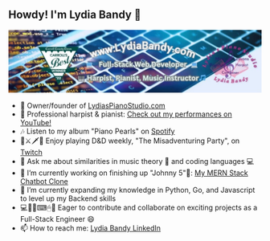 <!--
**LydiasPianoStudio/LydiasPianoStudio** is a ✨ _special_ ✨ repository because its `README.md` (this file) appears on your GitHub profile.

Here are some ideas to get you started:
- 👯 I’m looking to collaborate on ...
- 🤔 I’m looking for help with ...

- 📫 How to reach me: ...
- 😄 Pronouns: ...
- ⚡ Fun fact: ...
-->
## Howdy! I'm Lydia Bandy 👋
![Lydia Bandy Web Developer](Banner.jpg)

- 🎹 Owner/founder of [LydiasPianoStudio.com](https://www.lydiaspianostudio.com)
- 🎵 Professional harpist & pianist: [Check out my performances on YouTube!](https://www.youtube.com/channel/UCjNLzm0W-ojlrSBowuwMhQg)
- 🎶 Listen to my album "Piano Pearls" on [Spotify](https://open.spotify.com/artist/52xxPzgfdnhflFnTu5g0OY?si=ZEsbXdQqSI6NRsi5f_Nuog)
- 🎲⚔🗡🐲 Enjoy playing D&D weekly, "The Misadventuring Party", on [Twitch](https://m.twitch.tv/themisadventuringparty/home)
- 💬 Ask me about similarities in music theory 🎵 and coding languages 💻
- 🔭 I’m currently working on finishing up "Johnny 5"🤖: [My MERN Stack Chatbot Clone](https://github.com/LydiasPianoStudio/MERN-AI-ChatBot-App)
- 🌱 I’m currently expanding my knowledge in Python, Go, and Javascript to level up my Backend skills
- 💻👨‍💻⌨🖱💼 Eager to contribute and collaborate on exciting projects as a Full-Stack Engineer 😄 
- 📫 How to reach me: [Lydia Bandy LinkedIn](https://www.linkedin.com/in/lydia-bandy-2b160745/)

